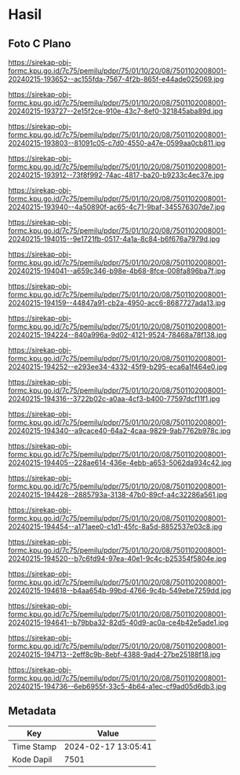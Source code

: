 # Hasil

## Foto C Plano

https://sirekap-obj-formc.kpu.go.id/7c75/pemilu/pdpr/75/01/10/20/08/7501102008001-20240215-193652--ac155fda-7567-4f2b-865f-e44ade025069.jpg

https://sirekap-obj-formc.kpu.go.id/7c75/pemilu/pdpr/75/01/10/20/08/7501102008001-20240215-193727--2e15f2ce-910e-43c7-8ef0-321845aba89d.jpg

https://sirekap-obj-formc.kpu.go.id/7c75/pemilu/pdpr/75/01/10/20/08/7501102008001-20240215-193803--81091c05-c7d0-4550-a47e-0599aa0cb811.jpg

https://sirekap-obj-formc.kpu.go.id/7c75/pemilu/pdpr/75/01/10/20/08/7501102008001-20240215-193912--73f8f992-74ac-4817-ba20-b9233c4ec37e.jpg

https://sirekap-obj-formc.kpu.go.id/7c75/pemilu/pdpr/75/01/10/20/08/7501102008001-20240215-193940--4a50890f-ac65-4c71-9baf-345576307de7.jpg

https://sirekap-obj-formc.kpu.go.id/7c75/pemilu/pdpr/75/01/10/20/08/7501102008001-20240215-194015--9e1721fb-0517-4a1a-8c84-b6f676a7979d.jpg

https://sirekap-obj-formc.kpu.go.id/7c75/pemilu/pdpr/75/01/10/20/08/7501102008001-20240215-194041--a659c346-b98e-4b68-8fce-008fa896ba7f.jpg

https://sirekap-obj-formc.kpu.go.id/7c75/pemilu/pdpr/75/01/10/20/08/7501102008001-20240215-194159--44847a91-cb2a-4950-acc6-8687727ada13.jpg

https://sirekap-obj-formc.kpu.go.id/7c75/pemilu/pdpr/75/01/10/20/08/7501102008001-20240215-194224--840a996a-9d02-4121-9524-78468a78f138.jpg

https://sirekap-obj-formc.kpu.go.id/7c75/pemilu/pdpr/75/01/10/20/08/7501102008001-20240215-194252--e293ee34-4332-45f9-b295-eca6a1f464e0.jpg

https://sirekap-obj-formc.kpu.go.id/7c75/pemilu/pdpr/75/01/10/20/08/7501102008001-20240215-194316--3722b02c-a0aa-4cf3-b400-77597dcf11f1.jpg

https://sirekap-obj-formc.kpu.go.id/7c75/pemilu/pdpr/75/01/10/20/08/7501102008001-20240215-194340--a9cace40-64a2-4caa-9829-9ab7762b978c.jpg

https://sirekap-obj-formc.kpu.go.id/7c75/pemilu/pdpr/75/01/10/20/08/7501102008001-20240215-194405--228ae614-436e-4ebb-a653-5062da934c42.jpg

https://sirekap-obj-formc.kpu.go.id/7c75/pemilu/pdpr/75/01/10/20/08/7501102008001-20240215-194428--2885793a-3138-47b0-89cf-a4c32286a561.jpg

https://sirekap-obj-formc.kpu.go.id/7c75/pemilu/pdpr/75/01/10/20/08/7501102008001-20240215-194454--a171aee0-c1d1-45fc-8a5d-8852537e03c8.jpg

https://sirekap-obj-formc.kpu.go.id/7c75/pemilu/pdpr/75/01/10/20/08/7501102008001-20240215-194520--b7c6fd94-97ea-40e1-9c4c-b25354f5804e.jpg

https://sirekap-obj-formc.kpu.go.id/7c75/pemilu/pdpr/75/01/10/20/08/7501102008001-20240215-194618--b4aa654b-99bd-4766-9c4b-549ebe7259dd.jpg

https://sirekap-obj-formc.kpu.go.id/7c75/pemilu/pdpr/75/01/10/20/08/7501102008001-20240215-194641--b79bba32-82d5-40d9-ac0a-ce4b42e5ade1.jpg

https://sirekap-obj-formc.kpu.go.id/7c75/pemilu/pdpr/75/01/10/20/08/7501102008001-20240215-194713--2eff8c9b-8ebf-4388-9ad4-27be25188f18.jpg

https://sirekap-obj-formc.kpu.go.id/7c75/pemilu/pdpr/75/01/10/20/08/7501102008001-20240215-194736--6eb6955f-33c5-4b64-a1ec-cf9ad05d6db3.jpg


## Metadata

| Key        | Value               |
| ---------- | ------------------- |
| Time Stamp | 2024-02-17 13:05:41 |
| Kode Dapil | 7501                |



